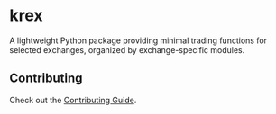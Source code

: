 # krex

A lightweight Python package providing minimal trading functions for selected exchanges, organized by exchange-specific modules.

## Contributing

Check out the [Contributing Guide](.github/CONTRIBUTING.md).

